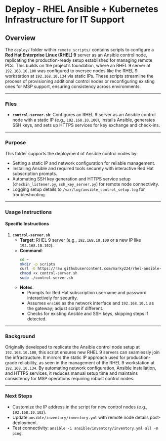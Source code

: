# Deploy - RHEL Ansible + Kubernetes Infrastructure for IT Support

## Overview
The `deploy/` folder within `remote_scripts/` contains scripts to configure a **Red Hat Enterprise Linux (RHEL) 9** server as an Ansible control node, replicating the production-ready setup established for managing remote PCs. This builds on the project’s foundation, where an RHEL 9 server at `192.168.10.100` was configured to oversee nodes like the RHEL 9 workstation at `192.168.10.134` via static IPs. These scripts streamline the process of provisioning additional control nodes or reconfiguring existing ones for MSP support, ensuring consistency across environments.

---

### Files

- **`control-server.sh`**: Configures an RHEL 9 server as an Ansible control node with a static IP (e.g., `192.168.10.100`), installs Ansible, generates SSH keys, and sets up HTTPS services for key exchange and check-ins.

---

### Purpose
This folder supports the deployment of Ansible control nodes by:
- Setting a static IP and network configuration for reliable management.
- Installing Ansible and required tools securely with interactive Red Hat subscription prompts.
- Automating SSH key generation and HTTPS service setup (`checkin_listener.py`, `ssh_key_server.py`) for remote node connectivity.
- Logging setup details to `/var/log/ansible_control_setup.log` for troubleshooting.

---

### Usage Instructions

#### Specific Instructions

1. **`control-server.sh`**
   - **Target**: RHEL 9 server (e.g., `192.168.10.100` or a new IP like `192.168.10.102`).
   - **Command**:
     ```bash
     cd ~
     mkdir -p scripts
     curl -O https://raw.githubusercontent.com/marky224/rhel-ansible-k8s-it-support/main/remote_scripts/control-server.sh
     chmod +x control-server.sh
     sudo ./control-server.sh
     ```
   - **Notes**: 
     - Prompts for Red Hat subscription username and password interactively for security.
     - Assumes `ens160` as the network interface and `192.168.10.1` as the gateway; adjust script if different.
     - Checks for existing Ansible and SSH keys, skipping steps if detected.

---

### Background
Originally developed to replicate the Ansible control node setup at `192.168.10.100`, this script ensures new RHEL 9 servers can seamlessly join the infrastructure. It mirrors the static IP approach used for production-grade reliability, as seen in the management of the RHEL 9 workstation at `192.168.10.134`. By automating network configuration, Ansible installation, and HTTPS services, it reduces manual setup time and maintains consistency for MSP operations requiring robust control nodes.

---

### Next Steps
- Customize the IP address in the script for new control nodes (e.g., `192.168.10.102`).
- Update `ansible/inventory/inventory.yml` with remote node details post-deployment.
- Test connectivity: `ansible -i ansible/inventory/inventory.yml all -m ping`.
